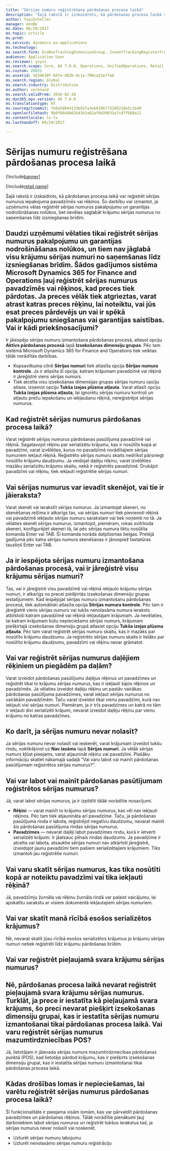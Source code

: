 ```yaml
---
title: "Sērijas numuru reģistrēšana pārdošanas procesa laikā"
description: "Šajā rakstā ir izskaidrots, kā pārdošanas procesa laikā var reģistrēt sērijas numurus iepakojuma pavadzīmēs vai rēķinos. Šo darbību var izmantot, ja uzņēmums vēlas reģistrēt sērijas numurus pakalpojumu un garantijas nodrošināšanas nolūkos, bet nevēlas saglabāt krājumu sērijas numurus no saņemšanas līdz izsniegšanas brīdim."
author: YuyuScheller
manager: AnnBe
ms.date: 06/20/2017
ms.topic: article
ms.prod: 
ms.service: dynamics-ax-applications
ms.technology: 
ms.search.form: EcoResTrackingDimensionGroup, InventTrackingRegisterTrans, SalesEditLines, SalesTable
audience: Application User
ms.reviewer: yuyus
ms.search.scope: Core, AX 7.0.0, Operations, UnifiedOperations, Retail
ms.custom: 28931
ms.assetid: 5d39630f-607e-492b-8c1e-790ca53effa0
ms.search.region: Global
ms.search.industry: Distribution
ms.author: sorenand
ms.search.validFrom: 2016-02-28
ms.dyn365.ops.version: AX 7.0.0
ms.translationtype: HT
ms.sourcegitcommit: 7e0a5d044133b917a3eb9386773205218e5c1b40
ms.openlocfilehash: 9b8f66d4b62b43b3a62af8d39631e7cd7f688a11
ms.contentlocale: lv-lv
ms.lasthandoff: 09/29/2017

---
```


# <a name="register-serial-numbers-in-the-sales-process"></a>Sērijas numuru reģistrēšana pārdošanas procesa laikā

[!include[banner](../includes/banner.md)]

[!include[retail name](../includes/retail-name.md)]

Šajā rakstā ir izskaidrots, kā pārdošanas procesa laikā var reģistrēt sērijas numurus iepakojuma pavadzīmēs vai rēķinos. Šo darbību var izmantot, ja uzņēmums vēlas reģistrēt sērijas numurus pakalpojumu un garantijas nodrošināšanas nolūkos, bet nevēlas saglabāt krājumu sērijas numurus no saņemšanas līdz izsniegšanas brīdim.

Daudzi uzņēmumi vēlaties tikai reģistrēt sērijas numurus pakalpojumu un garantijas nodrošināšanas nolūkos, un tiem nav jāglabā visu krājumu sērijas numuri no saņemšanas līdz izsniegšanas brīdim. Šādos gadījumos sistēma Microsoft Dynamics 365 for Finance and Operations ļauj reģistrēt sērijas numurus pavadzīmēs vai rēķinos, kad preces tiek pārdotas. Ja preces vēlāk tiek atgrieztas, varat atrast katras preces rēķinu, lai noteiktu, vai jūs esat preces pārdevējs un vai ir spēkā pakalpojumu sniegšanas vai garantijas saistības.
Vai ir kādi priekšnosacījumi?
----------------------------

Ir jāiespējo sērijas numuru izmantošana pārdošanas procesā, atlasot opciju **Aktīvs pārdošanas procesā** lapā **Izsekošanas dimensiju grupas**. Pēc tam sistēmā Microsoft Dynamics 365 for Finance and Operations tiek veiktas tālāk norādītās darbības.
-   Kopsavilkuma cilnē **Sērijas numuri** tiek atlasīta opcija **Sērijas numura kontrole**. Ja ir atlasīta šī opcija, katram krājumam pavadzīmē vai rēķinā ir jāreģistrē viens sērijas numurs.
-   Tiek atcelta visu izsekošanas dimensijas grupas sērijas numuru opciju atlase, izņemot opciju **Tukša izejas plūsma atļauta**. Varat atlasīt opciju **Tukša izejas plūsma atļauta**, lai ignorētu sērijas numuru kontroli un atļautu preču iepakošanu un iekļaušanu rēķinā, nereģistrējot sērijas numurus.

## <a name="when-do-i-register-serial-numbers-during-the-sales-process"></a>Kad reģistrēt sērijas numurus pārdošanas procesa laikā?
Varat reģistrēt sērijas numurus pārdošanas pasūtījuma pavadzīmē vai rēķinā. Sagatavojot rēķinu par serializētu krājumu, kas ir nosūtīts kopā ar pavadzīmi, varat izvēlēties, kurus no pavadzīmē norādītajiem sērijas numuriem iekļaut rēķinā. Reģistrēto sērijas numuru skaits nedrīkst pārsniegt nosūtīto krājumu daudzumu. Ja veidojat daļēju rēķinu, varat izvēlēties mazāku serializētu krājumu skaitu, nekā ir reģistrēts pavadzīmē. Drukājot pavadzīmi vai rēķinu, tiek iekļauti reģistrētie sērijas numuri.

## <a name="can-i-enter-serial-numbers-by-scanning-them-or-do-i-have-to-type-them"></a>Vai sērijas numurus var ievadīt skenējot, vai tie ir jāieraksta?
Varat skenēt vai ierakstīt sērijas numurus. Ja izmantojat skeneri, no skenēšanas režīma ir atkarīgs tas, vai sērijas numuri tiek pievienoti rēķinā vai pavadzīmē iekļauto sērijas numuru sarakstam vai tiek noņemti no tā. Ja vēlaties skenēt sērijas numurus, izmantojot, piemēram, rokas svītrkoda skeneri, konfigurējiet skeneri tā, lai pēc sērijas numura tiktu nosūtīta komanda Enter vai TAB. Šī komanda norāda datplūsmas beigas. Pretējā gadījumā pēc katra sērijas numura skenēšanas ir jānospiež tastatūras taustiņš Enter vai TAB.

## <a name="if-i-enable-serial-numbers-for-the-sales-process-do-i-have-to-register-all-serial-numbers-for-all-items"></a>Ja ir iespējota sērijas numuru izmantošana pārdošanas procesā, vai ir jāreģistrē visu krājumu sērijas numuri?
Tas, vai ir jāreģistrē visu pavadzīmē vai rēķinā iekļauto krājumu sērijas numuri, ir atkarīgs no precei piešķirtās izsekošanas dimensiju grupas iestatījumiem. Kad iespējojat sērijas numuru izmantošanu pārdošanas procesā, tiek automātiski atlasīta opcija **Sērijas numura kontrole**. Pēc tam ir jāreģistrē viens sērijas numurs vai tukšs nenolasāma numura ieraksts atbilstoši katram pavadzīmē vai rēķinā iekļautajam krājumam. Ja nevēlaties, lai katram krājumam būtu nepieciešams sērijas numurs, krājumam piešķirtajā izsekošanas dimensiju grupā atlasiet opciju **Tukša izejas plūsma atļauta**. Pēc tam varat reģistrēt sērijas numuru skaitu, kas ir mazāks par nosūtīto krājumu daudzumu. Ja reģistrēto sērijas numuru skaits ir lielāks par nosūtīto krājumu daudzumu, pavadzīmi vai rēķinu nevar grāmatot.

## <a name="can-i-register-serial-numbers-for-partial-invoices-and-partial-shipments"></a>Vai var reģistrēt sērijas numurus daļējiem rēķiniem un piegādēm pa daļām?
Varat izveidot pārdošanas pasūtījumu daļējus rēķinus un pavadzīmes un reģistrēt tikai to krājumu sērijas numurus, kas ir iekļauti šajos rēķinos un pavadzīmēs. Ja vēlaties izveidot daļēju rēķinu un pastāv vairākas pārdošanas pasūtījuma pavadzīmes, varat iekļaut sērijas numurus no vairākām pavadzīmēm. Taču varat izveidot tikai vienu pavadzīmi, kurā nav iekļauti visi sērijas numuri. Piemēram, ja ir trīs pavadzīmes un katrā no tām ir iekļauti divi serializēti krājumi, nevarat izveidot daļēju rēķinu par vienu krājumu no katras pavadzīmes.

## <a name="what-do-i-do-when-a-serial-number-isnt-readable"></a>Ko darīt, ja sērijas numuru nevar nolasīt?
Ja sērijas numuru nevar nolasīt vai ieskenēt, varat krājumam izveidot tukšu rindu, noklikšķinot uz **Nav lasāms** lapā **Sērijas numuri**. Ja vēlāk sērijas numurs kļūst pieejams, varat atjaunināt rēķinu vai pavadzīmi. Plašāku informāciju skatiet nākamajā sadaļā “Vai varu labot vai mainīt pārdošanas pasūtījumam reģistrētos sērijas numurus?”.

## <a name="can-i-correct-or-change-the-serial-numbers-that-i-have-registered-for-a-sales-order"></a>Vai var labot vai mainīt pārdošanas pasūtījumam reģistrētos sērijas numurus?
Jā, varat labot sērijas numurus, ja ir izpildīti tālāk norādītie nosacījumi.
-   **Rēķini** — varat mainīt to krājumu sērijas numurus, kas vēl nav iekļauti rēķinos. Pēc tam tiek atjaunināta arī pavadzīme. Taču, ja pārdošanas pasūtījuma rinda ir labota, reģistrējot negatīvu daudzumu, nevarat mainīt šis pārdošanas pasūtījuma rindas sērijas numurus.
-   **Pavadzīmes** — nevarat daļēji labot pavadzīmes rindu, kurā ir ietverti serializēti krājumi. Ir jāatsauc pilnais rindas daudzums. Ja pavadzīme ir atcelta vai labota, atsauktie sērijas numuri nav atkārtoti jāreģistrē, izveidojot jaunu pavadzīmi tiem pašiem serializētajiem krājumiem. Tiks izmantoti jau reģistrētie numuri.

## <a name="can-i-view-the-serial-numbers-that-were-shipped-together-with-a-specific-packing-slip-or-that-were-included-on-an-invoice"></a>Vai varu skatīt sērijas numurus, kas tika nosūtīti kopā ar noteiktu pavadzīmi vai tika iekļauti rēķinā?
Jā, pavadzīmju žurnāla vai rēķinu žurnāla rindā var palaist vaicājumu, lai apskatītu sarakstu ar visiem dokumentā iekļautajiem sērijas numuriem.

## <a name="can-i-view-the-serialized-items-that-i-have-on-hand"></a>Vai var skatīt manā rīcībā esošos serializētos krājumus?
Nē, nevarat skatīt jūsu rīcībā esošos serializētos krājumus jo krājumu sērijas numuri netiek reģistrēti līdz krājumu pārdošanas brīdim.

## <a name="can-i-register-serial-numbers-for-catchweight-items"></a>Vai var reģistrēt pieļaujamā svara krājumu sērijas numurus?
Nē, pārdošanas procesa laikā nevarat reģistrēt pieļaujamā svara krājumu sērijas numurus. Turklāt, ja prece ir iestatīta kā pieļaujamā svara krājums, šo preci nevarat piešķirt izsekošanas dimensiju grupai, kas ir iestatīta sērijas numuru izmantošanai tikai pārdošanas procesa laikā.
Vai varu reģistrēt sērijas numurus mazumtirdzniecības POS?
------------------------------------------------

Jā, lietotājam ir jāievada sērijas numurs mazumtirdzniecības pārdošanas punktā (POS), kad lietotājs pārdod krājumu, kas ir piešķirts izsekošanas dimensiju grupai, kas ir iestatīta sērijas numuru izmantošanai tikai pārdošanas procesa laikā.

## <a name="what-security-roles-are-required-in-order-to-register-serial-numbers-during-the-sales-process"></a>Kādas drošības lomas ir nepieciešamas, lai varētu reģistrēt sērijas numurus pārdošanas procesa laikā?
Šī funkcionalitāte ir pieejama visām lomām, kas var pārvaldīt pārdošanas pavadzīmes un pārdošanas rēķinus. Tālāk norādītie pienākumi ļauj darbiniekiem labot sērijas numurus un reģistrēt tukšus ierakstus tad, ja sērijas numurus nevar nolasīt vai noskenēt.
-   Uzturēt sērijas numuru labojumu
-   Uzturēt nenolasāmo sērijas numuru reģistrāciju






